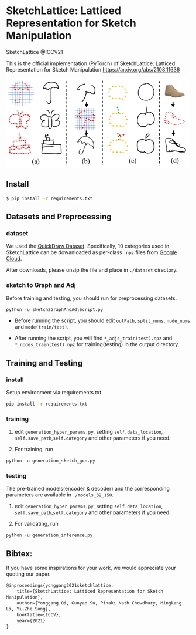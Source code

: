 SketchLattice: Latticed Representation for Sketch Manipulation
========================================================

SketchLattice @ICCV21

This is the official implementation (PyTorch) of SketchLattice: Latticed Representation for Sketch Manipulation https://arxiv.org/abs/2108.11636

<img src="./docs/front.png" width="500px"></img>

## Install

```bash
$ pip install -r requirements.txt
```

## Datasets and Preprocessing

### dataset
  
We used the <a href="https://github.com/googlecreativelab/quickdraw-dataset#sketch-rnn-quickdraw-dataset" target="_blank">QuickDraw Dataset<a>. Specifically, 10 categories used in SketchLattice can be dowanloaded as per-class `.npz` files from <a href="https://drive.google.com/file/d/1spj0eHU8HPtp1ET-3FVjWsja2G8F8CSF/view?usp=sharing" target="_blank">Google Cloud<a>.

After downloads, please unzip the file and place in `./dataset` directory.

### sketch to Graph and Adj

Before training and testing, you should run for preprocessing datasets.
  ```python
  python -u sketch2GraphAndAdjScript.py
  ```
  
* Before running the script, you should edit `outPath`, `split_nums`, `node_nums` and `mode(train/test)`.
  
* After running the script, you will find `*_adjs_train(test).npz` and `*_nodes_train(test).npz` for training(testing) in the output directory.

## Training and Testing
  
  
### install
  
Setup environment via requirements.txt

```bash
pip install -r requirements.txt
```
  
### training 

1. edit `generation_hyper_params.py`, setting `self.data_location`, `self.save_path`,`self.category` and other parameters if you need.

2. For training, run
  ```python
  python -u generation_sketch_gcn.py
  ``` 

### testing

The pre-trained models(encoder & decoder) and the corresponding parameters are available in `./models_32_150`.
  
1. edit `generation_hyper_params.py`, setting `self.data_location`, `self.save_path`,`self.category` and other parameters if you need.
  
2. For validating, run
  ```python
  python -u generation_inference.py
  ``` 
  
## Bibtex: 
If you have some inspirations for your work, we would appreciate your quoting our paper.

    @inproceedings{yonggang2021sketchlattice,
        title={SketchLattice: Latticed Representation for Sketch Manipulation},
        author={Yonggang Qi, Guoyao Su, Pinaki Nath Chowdhury, Mingkang Li, Yi-Zhe Song},
        booktitle={ICCV},
        year={2021}
    }
